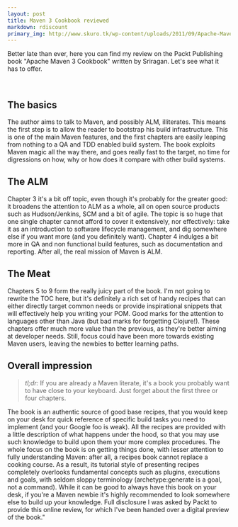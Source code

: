 ```yaml
---
layout: post
title: Maven 3 Cookbook reviewed
markdown: rdiscount
primary_img: http://www.skuro.tk/wp-content/uploads/2011/09/Apache-Maven-3-Cookbook.png
---
```


Better late than ever, here you can find my review on the Packt Publishing book "Apache Maven 3 Cookbook" written by Sriragan. Let's see what it has to offer.
  
&nbsp;  

The basics
----------

The author aims to talk to Maven, and possibly ALM, illiterates. This means the first step is to allow the reader to bootstrap his build infrastructure. This is one of the main Maven features, and the first chapters are easily leaping from nothing to a QA and TDD enabled build system. The book exploits Maven magic all the way there, and goes really fast to the target, no time for digressions on how, why or how does it compare with other build systems.

The ALM
-------

Chapter 3 it's a bit off topic, even though it's probably for the greater good: it broadens the attention to ALM as a whole, all on open source products such as Hudson/Jenkins, SCM and a bit of agile. The topic is so huge that one single chapter cannot afford to cover it extensively, nor effectively: take it as an introduction to software lifecycle management, and dig somewhere else if you want more (and you definitely want). Chapter 4 indulges a bit more in QA and non functional build features, such as documentation and reporting. After all, the real mission of Maven is ALM.

The Meat
--------

Chapters 5 to 9 form the really juicy part of the book. I'm not going to rewrite the TOC here, but it's definitely a rich set of handy recipes that can either directly target common needs or provide inspirational snippets that will effectively help you writing your POM. Good marks for the attention to languages other than Java (but bad marks for forgetting Clojure!). These chapters offer much more value than the previous, as they're better aiming at developer needs. Still, focus could have been more towards existing Maven users, leaving the newbies to better learning paths.

Overall impression
------------------


> *tl;dr:* If you are already a Maven literate, it's a book you probably
> want to have close to your keyboard. Just forget about the first three
> or four chapters.


The book is an authentic source of good base recipes, that you would keep on your desk for quick reference of specific build tasks you need to implement (and your Google foo is weak). All the recipes are provided with a little description of what happens under the hood, so that you may use such knowledge to build upon them your more complex procedures. The whole focus on the book is on getting things done, with lesser attention to fully understanding Maven: after all, a recipes book cannot replace a cooking course. As a result, its tutorial style of presenting recipes completely overlooks fundamental concepts such as plugins, executions and goals, with seldom sloppy terminology (archetype:generate is a goal, not a command). While it can be good to always have this book on your desk, if you're a Maven newbie it's highly recommended to look somewhere else to build up your knowledge. Full disclosure I was asked by Packt to provide this online review, for which I've been handed over a digital preview of the book."
